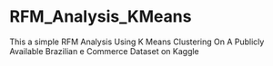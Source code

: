 # RFM_Analysis_KMeans
This a simple RFM Analysis Using K Means Clustering On A Publicly Available Brazilian e Commerce Dataset on Kaggle
